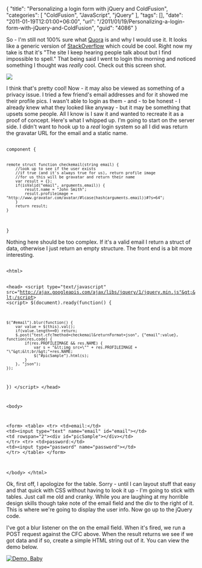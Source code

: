 {
	"title": "Personalizing a login form with jQuery and ColdFusion",
	"categories": [
		"ColdFusion",
		"JavaScript",
		"jQuery"
	],
	"tags": [],
	"date": "2011-01-19T12:01:00+06:00",
	"url": "/2011/01/19/Personalizing-a-login-form-with-jQuery-and-ColdFusion",
	"guid": "4086"
}

So - I'm still not 100% sure what <a href="http://www.quora.com/">Quora</a> is and why I would use it. It looks like a generic version of <a href="http://www.stackoverflow.com">StackOverflow</a> which could be cool. Right now my take is that it's "The site I keep hearing people talk about but I find impossible to spell." That being said I went to login this morning and noticed something I thought was <i>really</i> cool. Check out this screen shot.
<!--more-->
<p>

<img src="http://static.raymondcamden.com/images/ScreenClip13.png" />

<p>

I think that's pretty cool! Now - it may also be viewed as something of a privacy issue. I tried a few friend's email addresses and for it showed me their profile pics. I wasn't able to login as them - and - to be honest - I already knew what they looked like anyway - but it may be something that upsets some people. All I know is I saw it and wanted to recreate it as a proof of concept. Here's what I whipped up. I'm going to start on the server side. I didn't want to hook up to a <i>real</i> login system so all I did was return the gravatar URL for the email and a static name.

<p>

<code>
component {

	remote struct function checkemail(string email) {
		//look up to see if the user exists
		//if true (and it's always true for us), return profile image
		//for us this will be gravatar and return their name
		var result = {};
		if(isValid("email", arguments.email)) {
			result.name = "John Smith";
			result.profileimage = "http://www.gravatar.com/avatar/#lcase(hash(arguments.email))#?s=64";
		}
		return result;
	}
	
}
</code>

<p>

Nothing here should be too complex. If it's a valid email I return a struct of data, otherwise I just return an empty structure. The front end is a bit more interesting.

<p>

<code>
&lt;html&gt;

&lt;head&gt;
&lt;script type="text/javascript" src="http://ajax.googleapis.com/ajax/libs/jquery/1/jquery.min.js"&gt;&lt;/script&gt;
&lt;script&gt;
$(document).ready(function() {

	$("#email").blur(function() {
		var value = $(this).val();
		if(value.length==0) return;
		$.post("test.cfc?method=checkemail&returnFormat=json", {"email":value}, function(res,code) {
			if(res.PROFILEIMAGE && res.NAME) {
				var s = "&lt;img src=\"" + res.PROFILEIMAGE + "\"&gt;&lt;br/&gt;"+res.NAME;
				$("#picSample").html(s);
			}
		}, "json");
	});
})
&lt;/script&gt;
&lt;/head&gt;

&lt;body&gt;

&lt;form&gt;
&lt;table&gt;
	&lt;tr&gt;
		&lt;td&gt;email:&lt;/td&gt;
		&lt;td&gt;&lt;input type="text" name="email" id="email"&gt;&lt;/td&gt;
		&lt;td rowspan="2"&gt;&lt;div id="picSample"&gt;&lt;/div&gt;&lt;/td&gt;
	&lt;/tr&gt;
	&lt;tr&gt;
		&lt;td&gt;password:&lt;/td&gt;
		&lt;td&gt;&lt;input type="password" name="password"&gt;&lt;/td&gt;
	&lt;/tr&gt;
&lt;/table&gt;
&lt;/form&gt;

&lt;/body&gt;
&lt;/html&gt;
</code>

<p>

Ok, first off, I apologize for the table. Sorry - until I can layout stuff that easy and that quick with CSS without having to look it up - I'm going to stick with tables. Just call me old and cranky. While you are laughing at my horrible design skills though take note of the email field and the div to the right of it. This is where we're going to display the user info. Now go up to the jQuery code.

<p>

I've got a blur listener on the on the email field. When it's fired, we run a POST request against the CFC above. When the result returns we see if we got data and if so, create a simple HTML string out of it. You can view the demo below.

<p>

<a href="http://www.coldfusionjedi.com/demos/jan192011/test.cfm"><img src="http://static.raymondcamden.com/images/cfjedi/icon_128.png" title="Demo, Baby" border="0"></a>